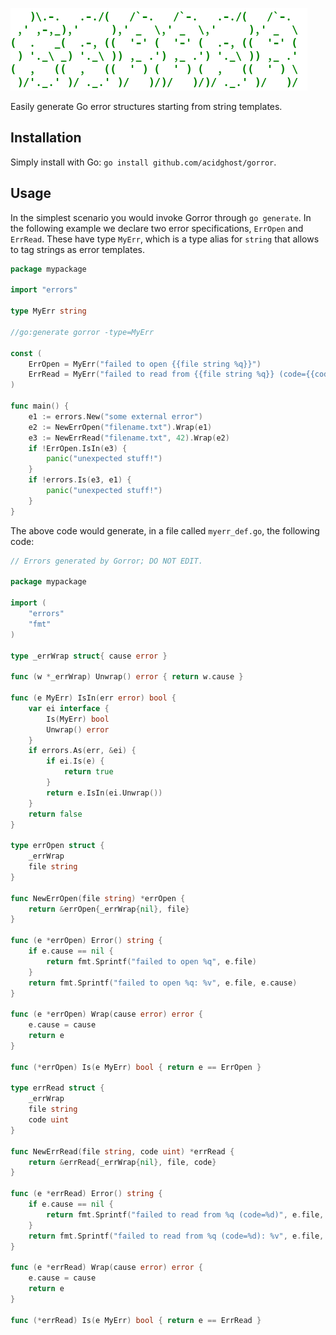 ![Gorror](logo.png)

Easily generate Go error structures starting from string templates.

## Installation

Simply install with Go: `go install github.com/acidghost/gorror`.

## Usage

In the simplest scenario you would invoke Gorror through `go generate`. In the
following example we declare two error specifications, `ErrOpen` and `ErrRead`.
These have type `MyErr`, which is a type alias for `string` that allows to tag
strings as error templates.

```go
package mypackage

import "errors"

type MyErr string

//go:generate gorror -type=MyErr

const (
	ErrOpen = MyErr("failed to open {{file string %q}}")
	ErrRead = MyErr("failed to read from {{file string %q}} (code={{code uint %d}})")
)

func main() {
	e1 := errors.New("some external error")
	e2 := NewErrOpen("filename.txt").Wrap(e1)
	e3 := NewErrRead("filename.txt", 42).Wrap(e2)
	if !ErrOpen.IsIn(e3) {
		panic("unexpected stuff!")
	}
	if !errors.Is(e3, e1) {
		panic("unexpected stuff!")
	}
}
```

The above code would generate, in a file called `myerr_def.go`, the following code:

```go
// Errors generated by Gorror; DO NOT EDIT.

package mypackage

import (
	"errors"
	"fmt"
)

type _errWrap struct{ cause error }

func (w *_errWrap) Unwrap() error { return w.cause }

func (e MyErr) IsIn(err error) bool {
	var ei interface {
		Is(MyErr) bool
		Unwrap() error
	}
	if errors.As(err, &ei) {
		if ei.Is(e) {
			return true
		}
		return e.IsIn(ei.Unwrap())
	}
	return false
}

type errOpen struct {
	_errWrap
	file string
}

func NewErrOpen(file string) *errOpen {
	return &errOpen{_errWrap{nil}, file}
}

func (e *errOpen) Error() string {
	if e.cause == nil {
		return fmt.Sprintf("failed to open %q", e.file)
	}
	return fmt.Sprintf("failed to open %q: %v", e.file, e.cause)
}

func (e *errOpen) Wrap(cause error) error {
	e.cause = cause
	return e
}

func (*errOpen) Is(e MyErr) bool { return e == ErrOpen }

type errRead struct {
	_errWrap
	file string
	code uint
}

func NewErrRead(file string, code uint) *errRead {
	return &errRead{_errWrap{nil}, file, code}
}

func (e *errRead) Error() string {
	if e.cause == nil {
		return fmt.Sprintf("failed to read from %q (code=%d)", e.file, e.code)
	}
	return fmt.Sprintf("failed to read from %q (code=%d): %v", e.file, e.code, e.cause)
}

func (e *errRead) Wrap(cause error) error {
	e.cause = cause
	return e
}

func (*errRead) Is(e MyErr) bool { return e == ErrRead }
```

